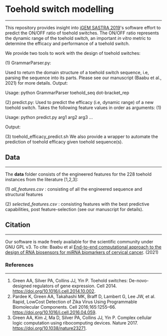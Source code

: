 # Toehold switch modelling
---
This repository provides insight into [iGEM SASTRA 2019](https://2019.igem.org/Team:SASTRA_Thanjavur)'s software effort to predict the ON/OFF ratio of toehold switches. The ON/OFF ratio represents the dynamic range of the toehold switch, an important *in vitro* metric to determine the efficacy and performance of a toehold switch.

We provide two tools to work with the design of toehold switches:

(1) GrammarParser.py:

Used to return the domain structure of a toehold switch sequence, i.e, parsing the sequence into its parts. Please see our manuscript (Baabu et al., 2021) for more details. 
Output:

Usage: 
python GrammarParser toehold_seq dot-bracket_rep

(2) predict.py:
Used to predict the efficacy (i.e, dynamic range) of a new toehold switch. Takes the following feature values in order as arguments:
(1) 

Usage:
 python predict.py arg1 arg2 arg3 ...

Output: 

(3) toehold_efficacy_predict.sh
We also provide a wrapper to automate the prediction of toehold efficacy given toehold sequence(s).


## Data
---
The **data** folder consists of the engineered features for the 228 toehold instances from the literature [1,2,3]: 

(1) *all_features.csv* : consisting of all the engineered sequence and structural features

(2) *selected_features.csv* : consisting features with the best predictive capabilities, post feature-selection (see our manuscript for details).

## Citation 
---
Our software is made freely available for the scientific community under GNU GPL v3. To cite:
Baabu et al [End-to-end computational approach to the design of RNA biosensors for miRNA biomarkers of cervical cancer](https://doi.org/10.1101/2021.07.09.451282). (2021) 

### References
---
1. Green AA, Silver PA, Collins JJ, Yin P. Toehold switches: De-novo-designed regulators of gene expression. Cell 2014. https://doi.org/10.1016/j.cell.2014.10.002. 
2.  Pardee K, Green AA, Takahashi MK, Braff D, Lambert G, Lee JW, et al. Rapid, LowCost Detection of Zika Virus Using Programmable Biomolecular Components. Cell
2016;165:1255–66. https://doi.org/10.1016/j.cell.2016.04.059.
3. Green AA, Kim J, Ma D, Silver PA, Collins JJ, Yin P. Complex cellular logic computation using ribocomputing devices. Nature 2017. https://doi.org/10.1038/nature23271.
